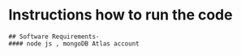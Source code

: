 

# Instructions how to run the code
    ## Software Requirements- 
    #### node js , mongoDB Atlas account
   
